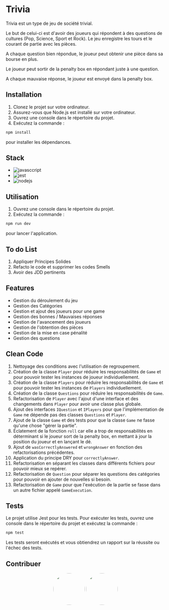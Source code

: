 # Trivia

Trivia est un type de jeu de société trivial.

Le but de celui-ci est d'avoir des joueurs qui répondent à des questions de cultures (Pop, Science, Sport et Rock). Le jeu enregistre les tours et le courant de partie avec les pièces.

A chaque question bien répondue, le joueur peut obtenir une pièce dans sa bourse en plus.

Le joueur peut sortir de la penalty box en répondant juste à une question.

A chaque mauvaise réponse, le joueur est envoyé dans la penalty box.

## Installation

1. Clonez le projet sur votre ordinateur.
2. Assurez-vous que Node.js est installé sur votre ordinateur.
3. Ouvrez une console dans le répertoire du projet.
4. Exécutez la commande :

```sh
npm install
```

pour installer les dépendances.

## Stack

-  ![javasccript](https://img.shields.io/badge/JavaScript-ES6+-yellow?style=for-the-badge&logo=javascript)
-  ![jest](https://img.shields.io/badge/Jest-24.9.0-yellowgreen?style=for-the-badge&logo=jest)
-  ![nodejs](https://img.shields.io/badge/Node.js-v14.17.5-green?style=for-the-badge&logo=node.js)

## Utilisation

1. Ouvrez une console dans le répertoire du projet.
2. Exécutez la commande :

```sh
npm run dev
```

pour lancer l'application.

## To do List

1. Appliquer Principes Solides
2. Refacto le code et supprimer les codes Smells
3. Avoir des JDD pertinents

## Features

- Gestion du déroulement du jeu
- Gestion des Catégories
- Gestion et ajout des joueurs pour une game
- Gestion des bonnes / Mauvaises réponses
- Gestion de l'avancement des joueurs
- Gestion de l'obtention des pièces 
- Gestion de la mise en case pénalité
- Gestion des questions

## Clean Code

1. Nettoyage des conditions avec l'utilisation de regroupement.
2. Création de la classe `Player` pour réduire les responsabilités de `Game` et pour pouvoir tester les instances de joueur individuellement.
3. Création de la classe `Players` pour réduire les responsabilités de `Game` et pour pouvoir tester les instances de `Players` individuellement.
4. Création de la classe `Questions` pour réduire les responsabilités de `Game`.
5. Refactorisation de `Player` avec l'ajout d'une interface et des changements dans `Player` pour avoir une classe plus globale.
6. Ajout des interfaces `IQuestion` et `IPlayers` pour que l'implémentation de `Game` ne dépende pas des classes `Questions` et `Player`.
7. Ajout de la classe `Game` et des tests pour que la classe `Game` ne fasse qu'une chose "gérer la partie".
8. Éclatement de la fonction `roll` car elle a trop de responsabilités en déterminant si le joueur sort de la penalty box, en mettant à jour la position du joueur et en lançant le dé.
9. Ajout de `wasCorrectlyAnswered` et `wrongAnswer` en fonction des refactorisations précédentes.
10.   Application du principe DRY pour `correctlyAnswer`.
11.   Refactorisation en séparant les classes dans différents fichiers pour pouvoir mieux se repérer.
12.   Refactorisation de `Question` pour séparer les questions des catégories pour pouvoir en ajouter de nouvelles si besoin.
13.   Refactorisation de `Game` pour que l'exécution de la partie se fasse dans un autre fichier appelé `GameExecution`.

## Tests

Le projet utilise Jest pour les tests. Pour exécuter les tests, ouvrez une console dans le répertoire du projet et exécutez la commande :

```sh
npm test
```

Les tests seront exécutés et vous obtiendrez un rapport sur la réussite ou l'échec des tests.

## Contribuer

<div align=center>

<img src="https://github.com/Luffysonic.png" width="100" style="border-radius: 50%">
<img src="https://github.com/Gabou33140.png" width="100" style="border-radius: 50%">

</div>

